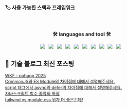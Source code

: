 
<h3 align="left">  🏷️ 사용 가능한 스택과 프레임워크  </h3>
<h5 align="left"> 

  
<br/>
<h3 align="center"><b>🛠 languages and tool 🛠</b></h3>
<p align="center">
  <img src="https://img.shields.io/badge/Swift-E34F26?style=flat-square&logo=Swift&logoColor=white"/></a> &nbsp
<img src="https://img.shields.io/badge/HTML5-E34F26?style=flat-square&logo=HTML5&logoColor=white"/></a> &nbsp
<img src="https://img.shields.io/badge/JavaScript-F7DF1E?style=flat-square&logo=JavaScript&logoColor=white"/></a> &nbsp
<img src="https://img.shields.io/badge/Node.js-339933?style=flat-square&logo=Node.js&logoColor=white"/></a> &nbsp
 <img src="https://img.shields.io/badge/Dart-0175C2?style=flat&logo=Dart&logoColor=white"/></a> &nbsp
     <img src="https://img.shields.io/badge/Flutter-02569B?style=flat&logo=Flutter&logoColor=white"/></a> &nbsp
      <img src="https://img.shields.io/badge/C++-00599C?style=flat&logo=C++&logoColor=white"/></a> &nbsp
        <img src="https://img.shields.io/badge/C-A8B9CC?style=flat&logo=C&logoColor=white"/></a> &nbsp
        <img src="https://img.shields.io/badge/CSS3-1572B6?style=flat-square&logo=CSS3&logoColor=white"/></a> &nbsp
        <img src="https://img.shields.io/badge/Python-3776AB?style=flat-square&logo=Python&logoColor=white"/></a> &nbsp
          
        
   
  
</p>


## 📕 기술 블로그 최신 포스팅

<a href="https://thisissolmi.tistory.com/227">WKF - pohang 2025</a></br><a href="https://thisissolmi.tistory.com/226">CommonJS와 ES Module의 차이점에 대해서 설명해주세요.</a></br><a href="https://thisissolmi.tistory.com/225">script 태그에서 async와 defer의 차이점에 대해서 설명해주세요.</a></br><a href="https://thisissolmi.tistory.com/224">자바스크립트 함수 종류와 특징</a></br><a href="https://thisissolmi.tistory.com/223">tailwind vs module.css 뭐가 더 좋은건데!</a></br>
